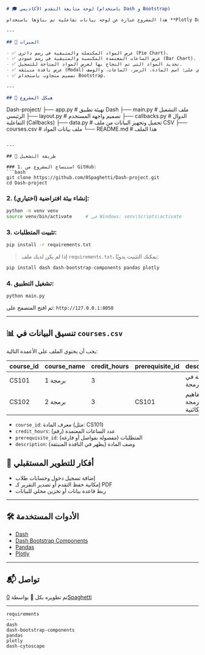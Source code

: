 ```markdown
# 🎓 لوحة متابعة التقدم الأكاديمي (باستخدام Dash و Bootstrap)

هذا المشروع عبارة عن لوحة بيانات تفاعلية تم بناؤها باستخدام **Plotly Dash** و**Dash Bootstrap Components**، تساعد الطالب على تتبع تقدمه الأكاديمي من خلال عرض المواد التي أكملها، والمواد المتبقية، والساعات المعتمدة المكتسبة والمتبقية.

---

## 📌 الميزات

- ✅ عرض المواد المكتملة والمتبقية في رسم دائري (Pie Chart).
- ✅ عرض الساعات المعتمدة المكتسبة والمتبقية في رسم عمودي (Bar Chart).
- ✅ تحديد المواد التي تم النجاح بها لعرض المواد المتاحة للتسجيل.
- ✅ عرض نافذة منبثقة (Modal) عند الضغط على أي مادة متاحة، تحتوي على: اسم المادة، الرمز، الساعات، والوصف.
- ✅ تصميم متجاوب باستخدام Bootstrap.

---

## 📁 هيكل المشروع

```

Dash-project/
├── app.py                 # تهيئة تطبيق Dash
├── main.py                # ملف التشغيل الرئيسي
├── layout.py              # تصميم واجهة المستخدم
├── callbacks.py           # الدوال التفاعلية (Callbacks)
├── data.py                # تحميل وتجهيز البيانات من ملف CSV
├── courses.csv            # ملف بيانات المواد
└── README.md              # هذا الملف

````

---

## 🔧 طريقة التشغيل

### 1. استنساخ المشروع من GitHub:
```bash
git clone https://github.com/0Spaghetti/Dash-project.git
cd Dash-project
````

### 2. (اختياري) إنشاء بيئة افتراضية:

```bash
python -m venv venv
source venv/bin/activate     # في Windows: venv\Scripts\activate
```

### 3. تثبيت المتطلبات:

```bash
pip install -r requirements.txt
```

> إذا لم يكن لديك ملف `requirements.txt`، يمكنك التثبيت يدويًا:

```bash
pip install dash dash-bootstrap-components pandas plotly
```

### 4. تشغيل التطبيق:

```bash
python main.py
```

ثم افتح المتصفح على: `http://127.0.0.1:8050`

---

## 📊 تنسيق البيانات في `courses.csv`

يجب أن يحتوي الملف على الأعمدة التالية:

| course\_id | course\_name | credit\_hours | prerequisite\_id | description             |
| ---------- | ------------ | ------------- | ---------------- | ----------------------- |
| CS101      | برمجة 1      | 3             |                  | مقدمة في البرمجة        |
| CS102      | برمجة 2      | 3             | CS101            | مفاهيم البرمجة الكائنية |

* `course_id`: معرف المادة (مثل: CS101)
* `credit_hours`: عدد الساعات المعتمدة (رقم)
* `prerequisite_id`: المتطلبات (مفصولة بفواصل أو فارغة)
* `description`: وصف المادة (يظهر في النافذة المنبثقة)


## 🧠 أفكار للتطوير المستقبلي

* إضافة تسجيل دخول وحسابات طلاب
* إمكانية حفظ التقدم أو تصدير التقرير كـ PDF
* ربط قاعدة بيانات أو تخزين محلي للبيانات

---

## 🛠 الأدوات المستخدمة

* [Dash](https://dash.plotly.com/)
* [Dash Bootstrap Components](https://dash-bootstrap-components.opensource.faculty.ai/)
* [Pandas](https://pandas.pydata.org/)
* [Plotly](https://plotly.com/python/)

---

## 📬 تواصل

تم تطويره بكل 💙 بواسطة [0Spaghetti](https://github.com/0Spaghetti)

---

```
requirements
---
dash
dash-bootstrap-components
pandas
plotly
dash-cytoscape

```
